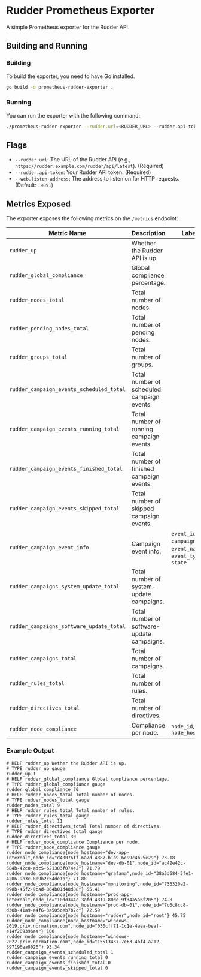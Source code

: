 # Rudder Prometheus Exporter

A simple Prometheus exporter for the Rudder API.

## Building and Running

### Building

To build the exporter, you need to have Go installed.

```bash
go build -o prometheus-rudder-exporter .
```

### Running

You can run the exporter with the following command:

```bash
./prometheus-rudder-exporter --rudder.url=<RUDDER_URL> --rudder.api-token=<YOUR_API_TOKEN>
```

## Flags

- `--rudder.url`: The URL of the Rudder API (e.g., `https://rudder.example.com/rudder/api/latest`). (Required)
- `--rudder.api-token`: Your Rudder API token. (Required)
- `--web.listen-address`: The address to listen on for HTTP requests. (Default: `:9091`)

## Metrics Exposed

The exporter exposes the following metrics on the `/metrics` endpoint:

| Metric Name                | Description                   | Labels                 |
| -------------------------- | ----------------------------- | ---------------------- |
| `rudder_up`                | Whether the Rudder API is up. |                        |
| `rudder_global_compliance` | Global compliance percentage. |                        |
| `rudder_nodes_total`       | Total number of nodes.        |                        |
| `rudder_pending_nodes_total` | Total number of pending nodes. |                        |
| `rudder_groups_total` | Total number of groups. |                        |
| `rudder_campaign_events_scheduled_total` | Total number of scheduled campaign events. |                        |
| `rudder_campaign_events_running_total` | Total number of running campaign events. |                        |
| `rudder_campaign_events_finished_total` | Total number of finished campaign events. |                        |
| `rudder_campaign_events_skipped_total` | Total number of skipped campaign events. |                        |
| `rudder_campaign_event_info` | Campaign event info. | `event_id`, `campaign_id`, `event_name`, `event_type`, `state` |
| `rudder_campaigns_system_update_total` | Total number of system-update campaigns. |                        |
| `rudder_campaigns_software_update_total` | Total number of software-update campaigns. |                        |
| `rudder_campaigns_total` | Total number of campaigns. |                        |
| `rudder_rules_total`       | Total number of rules.        |                        |
| `rudder_directives_total`  | Total number of directives.   |                        |
| `rudder_node_compliance`   | Compliance per node.          | `node_id`, `node_hostname` |

### Example Output

```
# HELP rudder_up Wether the Rudder API is up.
# TYPE rudder_up gauge
rudder_up 1
# HELP rudder_global_compliance Global compliance percentage.
# TYPE rudder_global_compliance gauge
rudder_global_compliance 70
# HELP rudder_nodes_total Total number of nodes.
# TYPE rudder_nodes_total gauge
rudder_nodes_total 9
# HELP rudder_rules_total Total number of rules.
# TYPE rudder_rules_total gauge
rudder_rules_total 11
# HELP rudder_directives_total Total number of directives.
# TYPE rudder_directives_total gauge
rudder_directives_total 30
# HELP rudder_node_compliance Compliance per node.
# TYPE rudder_node_compliance gauge
rudder_node_compliance{node_hostname="dev-app-internal",node_id="d40076ff-6a7d-4887-b1a9-6c99c4b25e29"} 73.18
rudder_node_compliance{node_hostname="dev-db-01",node_id="ac42e42c-584b-42c0-adc5-621303f074e2"} 71.79
rudder_node_compliance{node_hostname="grafana",node_id="38a5d684-5fe1-4206-9b3c-809b2c54de1b"} 71.88
rudder_node_compliance{node_hostname="monitoring",node_id="736320a2-998b-45f2-9bad-864b01d48d88"} 55.41
rudder_node_compliance{node_hostname="prod-app-internal",node_id="10dd344c-3afd-4819-80de-9f34a5a6f205"} 74.8
rudder_node_compliance{node_hostname="prod-db-01",node_id="7c6c8cc8-d30b-41a9-a4f6-3a505ceb7b7c"} 72.59
rudder_node_compliance{node_hostname="rudder",node_id="root"} 45.75
rudder_node_compliance{node_hostname="windows-2019.priv.normation.com",node_id="030cff71-1c1e-4aea-beaf-e14f209396aa"} 100
rudder_node_compliance{node_hostname="windows-2022.priv.normation.com",node_id="15513437-7e63-4bf4-a212-397196ea8020"} 93.34
rudder_campaign_events_scheduled_total 1
rudder_campaign_events_running_total 0
rudder_campaign_events_finished_total 0
rudder_campaign_events_skipped_total 0
```
